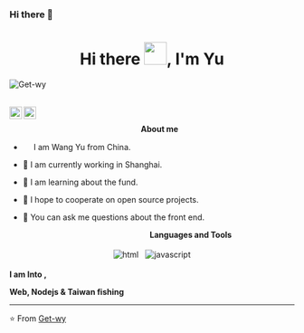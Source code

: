 <!--
 * @Descripttion: 
 * @Author: yu@w
 * @Date: 2021-02-08 09:19:29
-->
### Hi there 👋

<h1 align="center">Hi there <img src="https://github.com/sudnyeshtalekar/sudnyeshtalekar/blob/master/Assets/Hi.gif" width="40px">, I'm Yu</h1>


<p align="left"> <img src="https://komarev.com/ghpvc/?username=Get-wy" alt="Get-wy" /> </p>
<br />

<a href="https://twitter.com/solomonyuu">
  <img align="left" alt="Get-wy's Twitter" width="22px" src="https://cdn.jsdelivr.net/npm/simple-icons@v3/icons/twitter.svg" />
</a>


<a href="https://github.com/Get-wy">
  <img align="left" alt="Get-wy's Github" width="22px" src="https://cdn.jsdelivr.net/npm/simple-icons@v3/icons/github.svg" />
</a>
<br />

&nbsp;&nbsp;&nbsp;&nbsp;&nbsp;&nbsp;&nbsp;&nbsp;&nbsp;&nbsp;&nbsp;&nbsp;&nbsp;&nbsp;&nbsp;&nbsp;&nbsp;&nbsp;&nbsp;&nbsp;&nbsp;&nbsp;&nbsp;&nbsp;&nbsp;&nbsp;&nbsp;&nbsp;&nbsp;&nbsp;&nbsp;&nbsp;&nbsp;&nbsp;&nbsp;&nbsp;&nbsp;&nbsp;&nbsp;&nbsp;&nbsp;&nbsp;&nbsp;&nbsp;&nbsp;&nbsp;&nbsp;&nbsp;&nbsp;&nbsp;&nbsp;&nbsp;&nbsp;&nbsp;&nbsp;&nbsp;&nbsp;&nbsp;&nbsp;<b>About me</b> <br>

- <img src ="https://s3.amazonaws.com/pix.iemoji.com/images/emoji/apple/ios-12/256/boy-light-skin-tone.png" height= 15px width = 15px> I am Wang Yu from China.

- 🔭 I am currently working in Shanghai. 

- 🌱 I am learning about the fund. 

- 👯 I hope to cooperate on open source projects. 

- 💬 You can ask me questions about the front end.

&nbsp;&nbsp;&nbsp;&nbsp;&nbsp;&nbsp;&nbsp;&nbsp;&nbsp;&nbsp;&nbsp;&nbsp;&nbsp;&nbsp;&nbsp;&nbsp;&nbsp;&nbsp;&nbsp;&nbsp;&nbsp;&nbsp;&nbsp;&nbsp;&nbsp;&nbsp;&nbsp;&nbsp;&nbsp;&nbsp;&nbsp;&nbsp;&nbsp;&nbsp;&nbsp;&nbsp;&nbsp;&nbsp;&nbsp;&nbsp;&nbsp;&nbsp;&nbsp;&nbsp;&nbsp;&nbsp;&nbsp;&nbsp;&nbsp;&nbsp;&nbsp;&nbsp;&nbsp;&nbsp;&nbsp;&nbsp;&nbsp;&nbsp;&nbsp;&nbsp;&nbsp;&nbsp;&nbsp;<b>Languages and Tools</b> <br>

<p align="center">
 <img src="https://github.com/sudnyeshtalekar/sudnyeshtalekar/blob/master/Assets/html.svg" alt="html" style="vertical-align:top; margin:4px">

 <img src="https://github.com/sudnyeshtalekar/sudnyeshtalekar/blob/master/Assets/javascript.svg" alt="javascript" style="vertical-align:top; margin:4px">



</p>

**I am Into ,**

**Web, Nodejs & Taiwan fishing**
<br />


---

⭐️ From [Get-wy](https://github.com/Get-wy)
